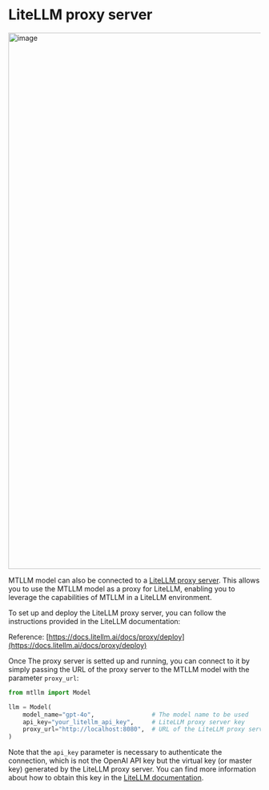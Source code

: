 # LiteLLM proxy server

<img width="2069" height="1071" alt="image" src="https://github.com/user-attachments/assets/2680a26d-8f66-4288-a06c-5aa02898a91e" />

MTLLM model can also be connected to a [LiteLLM proxy server](https://docs.litellm.ai/docs/simple_proxy). This allows you to use the MTLLM model as a proxy for LiteLLM, enabling you to leverage the capabilities of MTLLM in a LiteLLM environment.

To set up and deploy the LiteLLM proxy server, you can follow the instructions provided in the LiteLLM documentation:

Reference: [https://docs.litellm.ai/docs/proxy/deploy](https://docs.litellm.ai/docs/proxy/deploy)

Once The proxy server is setted up and running, you can connect to it by simply passing the URL of the proxy server to the MTLLM model with the parameter `proxy_url`:

```python
from mtllm import Model

llm = Model(
    model_name="gpt-4o",                # The model name to be used
    api_key="your_litellm_api_key",     # LiteLLM proxy server key
    proxy_url="http://localhost:8080",  # URL of the LiteLLM proxy server
)
```

Note that the `api_key` parameter is necessary to authenticate the connection, which is not the OpenAI API key but the virtual key (or master key) generated by the LiteLLM proxy server. You can find more information about how to obtain this key in the [LiteLLM documentation](https://docs.litellm.ai/docs/proxy/virtual_keys).